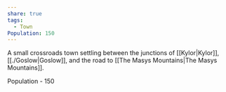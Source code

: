 ```yaml
---
share: true
tags:
  - Town
Population: 150
---
```


A small crossroads town settling between the junctions of [[Kylor|Kylor]], [[./Goslow|Goslow]], and the road to [[The Masys Mountains|The Masys Mountains]]. 

Population - 150